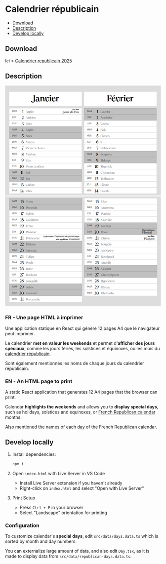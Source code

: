 # Calendrier républicain

- [Download](#download)
- [Description](#description)
- [Develop locally](#develop-locally)

## Download

Ici > [Calendrier republicain 2025](./readme/calendrier-républicain-2025.pdf)

## Description

<img src="./readme/calend-1.PNG" />
<img src="./readme/calend-2.PNG" />

### FR - Une page HTML à imprimer

Une application statique en React qui génère 12 pages A4 que le navigateur peut imprimer.

Le calendrier **met en valeur les weekends** et permet d'**afficher des jours spéciaux**, comme les jours fériés, les solstices et équinoxes, ou les mois du [calendrier républicain](https://fr.wikipedia.org/wiki/Calendrier_r%C3%A9publicain).

Sont également mentionnés les noms de chaque jours du calendrier républicain.

### EN - An HTML page to print

A static React application that generates 12 A4 pages that the browser can print.

Calendar **highlights the weekends** and allows you to **display special days**, such as holidays, solstices and equinoxes, or [French Republican calendar](https://en.wikipedia.org/wiki/French_Republican_calendar) months.

Also mentioned the names of each day of the French Republican calendar.

## Develop locally

1. Install dependencies:

   ```bash
   npm i
   ```

2. Open `index.html` with Live Server in VS Code

   - Install Live Server extension if you haven't already
   - Right-click on `index.html` and select "Open with Live Server"

3. Print Setup
   - Press `Ctrl + P` in your browser
   - Select "Landscape" orientation for printing

### Configuration

To customize calendar's **special days**, edit `src/data/days.data.ts` which is sorted by month and day numbers.

You can externalize large amount of data, and also edit `Day.tsx`, as it is made to display data from `src/data/republican-days.data.ts`.
